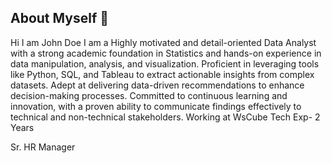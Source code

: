 ## About Myself 👋
Hi I am John Doe
I am a Highly motivated and detail-oriented Data Analyst with a strong academic foundation in Statistics 
and hands-on experience in data manipulation, analysis, and visualization. Proficient in leveraging 
tools like Python, SQL, and Tableau to extract actionable insights from complex datasets. Adept at 
delivering data-driven recommendations to enhance decision-making processes. Committed to continuous 
learning and innovation, with a proven ability to communicate findings effectively to technical and 
non-technical stakeholders.
Working at WsCube Tech
Exp- 2 Years

Sr. HR Manager
